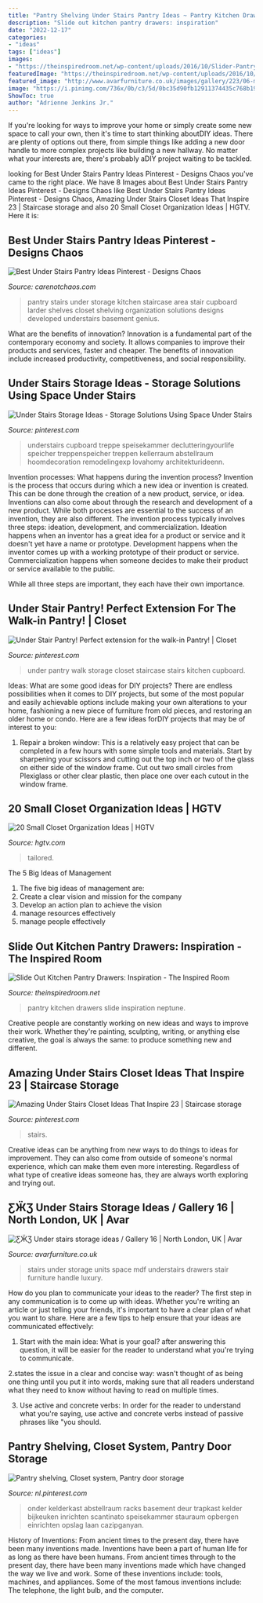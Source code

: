 ```yaml
---
title: "Pantry Shelving Under Stairs Pantry Ideas ~ Pantry Kitchen Drawers Slide Inspiration Neptune"
description: "Slide out kitchen pantry drawers: inspiration"
date: "2022-12-17"
categories:
- "ideas"
tags: ["ideas"]
images:
- "https://theinspiredroom.net/wp-content/uploads/2016/10/Slider-Pantry-Drawers-White-Kitchen-Organized-Pantry.jpg"
featuredImage: "https://theinspiredroom.net/wp-content/uploads/2016/10/Slider-Pantry-Drawers-White-Kitchen-Organized-Pantry.jpg"
featured_image: "http://www.avarfurniture.co.uk/images/gallery/223/06-mdf-under-stairs-units.jpg"
image: "https://i.pinimg.com/736x/0b/c3/5d/0bc35d90fb12911374435c768b190cfb.jpg"
ShowToc: true
author: "Adrienne Jenkins Jr."
---
```



If you're looking for ways to improve your home or simply create some new space to call your own, then it's time to start thinking aboutDIY ideas. There are plenty of options out there, from simple things like adding a new door handle to more complex projects like building a new hallway. No matter what your interests are, there's probably aDIY project waiting to be tackled.

	

		
looking for Best Under Stairs Pantry Ideas Pinterest - Designs Chaos you've came to the right place. We have 8 Images about Best Under Stairs Pantry Ideas Pinterest - Designs Chaos like Best Under Stairs Pantry Ideas Pinterest - Designs Chaos, Amazing Under Stairs Closet Ideas That Inspire 23 | Staircase storage and also 20 Small Closet Organization Ideas | HGTV. Here it is:
		
    
## Best Under Stairs Pantry Ideas Pinterest - Designs Chaos

<img loading=lazy src="https://cdn.carenotchaos.com/wp-content/uploads/best-under-stairs-pantry-ideas-pinterest_59831.jpg" onerror="this.onerror=null;this.src='https://tse2.mm.bing.net/th?id=OIP.noawQPUKOpKM58cacZV_UQHaLH&amp;pid=15.1';" alt="Best Under Stairs Pantry Ideas Pinterest - Designs Chaos">

_Source: carenotchaos.com_

>pantry stairs under storage kitchen staircase area stair cupboard larder shelves closet shelving organization solutions designs developed understairs basement genius. 

	

What are the benefits of innovation?
Innovation is a fundamental part of the contemporary economy and society. It allows companies to improve their products and services, faster and cheaper. The benefits of innovation include increased productivity, competitiveness, and social responsibility.

    
## Under Stairs Storage Ideas - Storage Solutions Using Space Under Stairs

<img loading=lazy src="https://i.pinimg.com/736x/0b/c3/5d/0bc35d90fb12911374435c768b190cfb.jpg" onerror="this.onerror=null;this.src='https://tse2.mm.bing.net/th?id=OIP.eniFfhBwwg_JNTM-jF1HjQHaLH&amp;pid=15.1';" alt="Under Stairs Storage Ideas - Storage Solutions Using Space Under Stairs">

_Source: pinterest.com_

>understairs cupboard treppe speisekammer declutteringyourlife speicher treppenspeicher treppen kellerraum abstellraum hoomdecoration remodelingexp lovahomy architekturideenn. 

	

Invention processes: What happens during the invention process?
Invention is the process that occurs during which a new idea or invention is created. This can be done through the creation of a new product, service, or idea. Inventions can also come about through the research and development of a new product. While both processes are essential to the success of an invention, they are also different. 
The invention process typically involves three steps: ideation, development, and commercialization. Ideation happens when an inventor has a great idea for a product or service and it doesn't yet have a name or prototype. Development happens when the inventor comes up with a working prototype of their product or service. Commercialization happens when someone decides to make their product or service available to the public. 

While all three steps are important, they each have their own importance.

    
## Under Stair Pantry! Perfect Extension For The Walk-in Pantry! | Closet

<img loading=lazy src="https://i.pinimg.com/originals/47/86/5e/47865ed2fae64ec988e018d3dc05d7e8.jpg" onerror="this.onerror=null;this.src='https://tse2.mm.bing.net/th?id=OIP.tCTfxMkPmZqspJOX-ApkpAHaJ3&amp;pid=15.1';" alt="Under Stair Pantry! Perfect extension for the walk-in Pantry! | Closet">

_Source: pinterest.com_

>under pantry walk storage closet staircase stairs kitchen cupboard. 

	

Ideas: What are some good ideas for DIY projects?
There are endless possibilities when it comes to DIY projects, but some of the most popular and easily achievable options include making your own alterations to your home, fashioning a new piece of furniture from old pieces, and restoring an older home or condo. Here are a few ideas forDIY projects that may be of interest to you: 
1. Repair a broken window: This is a relatively easy project that can be completed in a few hours with some simple tools and materials. Start by sharpening your scissors and cutting out the top inch or two of the glass on either side of the window frame. Cut out two small circles from Plexiglass or other clear plastic, then place one over each cutout in the window frame.

    
## 20 Small Closet Organization Ideas | HGTV

<img loading=lazy src="http://hgtvhome.sndimg.com/content/dam/images/hgtv/fullset/2016/2/16/2/CI-Tailored-Living_small-closets-under-staircase-pantry.jpg.rend.hgtvcom.441.588.suffix/1455653364653.jpeg" onerror="this.onerror=null;this.src='https://tse2.mm.bing.net/th?id=OIP.ITz8aHsDRnFM4aNBH8OUOAAAAA&amp;pid=15.1';" alt="20 Small Closet Organization Ideas | HGTV">

_Source: hgtv.com_

>tailored. 

	

The 5 Big Ideas of Management
1. The five big ideas of management are: 
1. Create a clear vision and mission for the company 
2. Develop an action plan to achieve the vision 
3. manage resources effectively 
4. manage people effectively 

    
## Slide Out Kitchen Pantry Drawers: Inspiration - The Inspired Room

<img loading=lazy src="https://theinspiredroom.net/wp-content/uploads/2016/10/Slider-Pantry-Drawers-White-Kitchen-Organized-Pantry.jpg" onerror="this.onerror=null;this.src='https://tse3.mm.bing.net/th?id=OIP.Mf0UfXtYm4VV0ABkgjyafAHaLI&amp;pid=15.1';" alt="Slide Out Kitchen Pantry Drawers: Inspiration - The Inspired Room">

_Source: theinspiredroom.net_

>pantry kitchen drawers slide inspiration neptune. 

	

Creative people are constantly working on new ideas and ways to improve their work. Whether they're painting, sculpting, writing, or anything else creative, the goal is always the same: to produce something new and different.

    
## Amazing Under Stairs Closet Ideas That Inspire 23 | Staircase Storage

<img loading=lazy src="https://i.pinimg.com/736x/32/e3/9f/32e39f1b139774602381267d11b5dbce.jpg" onerror="this.onerror=null;this.src='https://tse2.mm.bing.net/th?id=OIP.34YZti6j-csbnT2rQNrx6wHaK3&amp;pid=15.1';" alt="Amazing Under Stairs Closet Ideas That Inspire 23 | Staircase storage">

_Source: pinterest.com_

>stairs. 

	

Creative ideas can be anything from new ways to do things to ideas for improvement. They can also come from outside of someone's normal experience, which can make them even more interesting. Regardless of what type of creative ideas someone has, they are always worth exploring and trying out.

    
## ƸӜƷ Under Stairs Storage Ideas / Gallery 16 | North London, UK | Avar

<img loading=lazy src="http://www.avarfurniture.co.uk/images/gallery/223/06-mdf-under-stairs-units.jpg" onerror="this.onerror=null;this.src='https://tse2.mm.bing.net/th?id=OIP.T1IN2hs2855csxa054A0awHaLH&amp;pid=15.1';" alt="ƸӜƷ Under stairs storage ideas / Gallery 16 | North London, UK | Avar">

_Source: avarfurniture.co.uk_

>stairs under storage units space mdf understairs drawers stair furniture handle luxury. 

	

How do you plan to communicate your ideas to the reader?
The first step in any communication is to come up with ideas. Whether you're writing an article or just telling your friends, it's important to have a clear plan of what you want to share. Here are a few tips to help ensure that your ideas are communicated effectively:
1. Start with the main idea: What is your goal? after answering this question, it will be easier for the reader to understand what you're trying to communicate.

2.states the issue in a clear and concise way: wasn't thought of as being one thing until you put it into words, making sure that all readers understand what they need to know without having to read on multiple times.

3. Use active and concrete verbs: In order for the reader to understand what you're saying, use active and concrete verbs instead of passive phrases like "you should.

    
## Pantry Shelving, Closet System, Pantry Door Storage

<img loading=lazy src="https://i.pinimg.com/736x/ab/6a/58/ab6a58387041025410a79383ec132055--pantry-shelving-door-shelves.jpg" onerror="this.onerror=null;this.src='https://tse3.mm.bing.net/th?id=OIP.xf0pfR467xukAE_iFA3OgQHaJ4&amp;pid=15.1';" alt="Pantry shelving, Closet system, Pantry door storage">

_Source: nl.pinterest.com_

>onder kelderkast abstellraum racks basement deur trapkast kelder bijkeuken inrichten scantinato speisekammer stauraum opbergen einrichten opslag laan cazipganyan. 

	

History of Inventions: From ancient times to the present day, there have been many inventions made.
Inventions have been a part of human life for as long as there have been humans. From ancient times through to the present day, there have been many inventions made which have changed the way we live and work. Some of these inventions include: tools, machines, and appliances. Some of the most famous inventions include: The telephone, the light bulb, and the computer.

